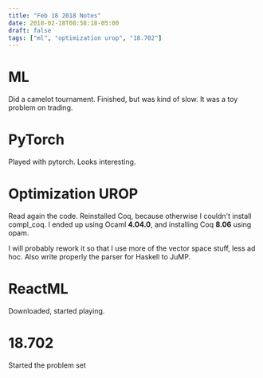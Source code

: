 ```yaml
---
title: "Feb 18 2018 Notes"
date: 2018-02-18T08:58:18-05:00
draft: false
tags: ["ml", "optimization urop", "18.702"]
---
```


# ML

Did a camelot tournament. Finished, but was kind of slow. It was a toy problem on trading.

# PyTorch

Played with pytorch. Looks interesting. 

# Optimization UROP

Read again the code. Reinstalled Coq, because otherwise I couldn't install compl_coq.
I ended up using Ocaml **4.04.0**, and installing Coq **8.06** using opam.

I will probably rework it so that I use more of the vector space stuff,
less ad hoc. Also write properly the parser for Haskell to JuMP.

# ReactML

Downloaded, started playing.

# 18.702

Started the problem set